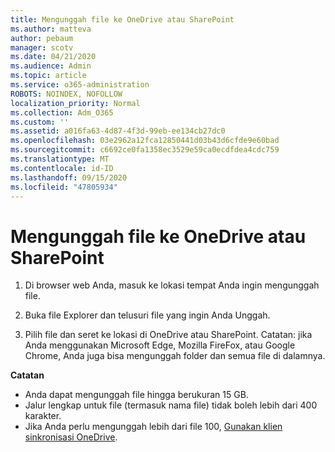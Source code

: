 ```yaml
---
title: Mengunggah file ke OneDrive atau SharePoint
ms.author: matteva
author: pebaum
manager: scotv
ms.date: 04/21/2020
ms.audience: Admin
ms.topic: article
ms.service: o365-administration
ROBOTS: NOINDEX, NOFOLLOW
localization_priority: Normal
ms.collection: Adm_O365
ms.custom: ''
ms.assetid: a016fa63-4d87-4f3d-99eb-ee134cb27dc0
ms.openlocfilehash: 03e2962a12fca12850441d03b43d6cfde9e60bad
ms.sourcegitcommit: c6692ce0fa1358ec3529e59ca0ecdfdea4cdc759
ms.translationtype: MT
ms.contentlocale: id-ID
ms.lasthandoff: 09/15/2020
ms.locfileid: "47805934"
---
```

# <a name="upload-files-to-onedrive-or-sharepoint"></a>Mengunggah file ke OneDrive atau SharePoint

1. Di browser web Anda, masuk ke lokasi tempat Anda ingin mengunggah file.
    
2. Buka file Explorer dan telusuri file yang ingin Anda Unggah.
    
3. Pilih file dan seret ke lokasi di OneDrive atau SharePoint. Catatan: jika Anda menggunakan Microsoft Edge, Mozilla FireFox, atau Google Chrome, Anda juga bisa mengunggah folder dan semua file di dalamnya.
    
**Catatan**
- Anda dapat mengunggah file hingga berukuran 15 GB. 
- Jalur lengkap untuk file (termasuk nama file) tidak boleh lebih dari 400 karakter. 
- Jika Anda perlu mengunggah lebih dari file 100, [Gunakan klien sinkronisasi OneDrive](https://go.microsoft.com/fwlink/?linkid=866427). 
  

